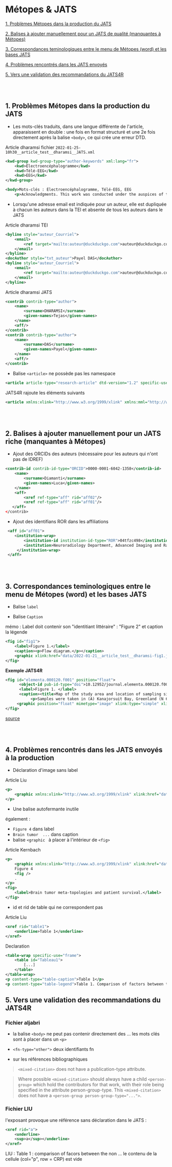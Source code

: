 
# Métopes & JATS


[1. Problèmes Métopes dans la production du JATS](#1-problèmes-métopes-dans-la-production-du-jats)

[2. Balises à ajouter manuellement pour un JATS de qualité (manquantes à Métopes)](#2-balises-à-ajouter-manuellement-pour-un-jats-riche-manquantes-à-métopes)

[3. Correspondances teminologiques entre le menu de Métopes (word) et les bases JATS](#3-correspondances-teminologiques-entre-le-menu-de-métopes-word-et-les-bases-jats)

[4. Problèmes rencontrés dans les JATS envoyés](#4-problèmes-rencontrés-dans-les-jats-envoyés)

[5. Vers une validation des recommandations du JATS4R](#5-vers-une-validation-des-recommandations-du-JATS4R)

<br />
<br />


## 1. Problèmes Métopes dans la production du JATS


* Les mots-clés traduits, dans une langue différente de l'article, apparaissent en double : une fois en format structuré et une 2e fois directement après la balise `<body>`, ce qui crée une erreur DTD.

Article dharamsi
fichier `2022-01-25-10h30__article_test__dharamsi__JATS.xml`
```xml
<kwd-group kwd-group-type="author-keywords" xml:lang="fr">
    <kwd>Électroencéphalogramme</kwd>
    <kwd>Télé-EEG</kwd>
    <kwd>EEG</kwd>
</kwd-group>
```
```xml
<body>Mots-clés : Électroencéphalogramme, Télé-EEG, EEG
    <p>Acknowledgments. This work was conducted under the auspices of the IBM Science for Social Good initiative.</p>
```

* Lorsqu'une adresse email est indiquée pour un auteur, elle est dupliquée à chacun les auteurs dans la TEI et absente de tous les auteurs dans le JATS
 
Article dharamsi TEI
```xml
<byline style="auteur_Courriel">
    <email>
        <ref target="mailto:auteur@duckduckgo.com">auteur@duckduckgo.com</ref>
    </email>
</byline>
<docAuthor style="txt_auteur">Payel DAS</docAuthor>
<byline style="auteur_Courriel">
    <email>
        <ref target="mailto:auteur@duckduckgo.com">auteur@duckduckgo.com</ref>
    </email>
</byline>
```

Article dharamsi JATS
```xml
<contrib contrib-type="author">
    <name>
        <surname>DHARAMSI</surname>
        <given-names>Tejas</given-names>
    </name>
    <aff/>
</contrib>
<contrib contrib-type="author">
    <name>
        <surname>DAS</surname>
        <given-names>Payel</given-names>
    </name>
    <aff/>
</contrib>
```


* Balise `<article>` ne possède pas les namespace

```xml  
<article article-type="research-article" dtd-version="1.2" specific-use="ojs-display" xml:lang="en">
```

JATS4R rajoute les éléments suivants
```xml  
<article xmlns:xlink="http://www.w3.org/1999/xlink" xmlns:mml="http://www.w3.org/1998/Math/MathML" xmlns:ali="http://www.niso.org/schemas/ali/1.0/" xmlns:xsi="http://www.w3.org/2001/XMLSchema-instance" article-type="research-article" dtd-version="1.2" specific-use="ojs-display" xml:lang="en">
```


<br />
<br />

## 2. Balises à ajouter manuellement pour un JATS riche (manquantes à Métopes)

* Ajout des ORCIDs des auteurs (nécessaire pour les auteurs qui n'ont pas de IDREF)

```xml
<contrib-id contrib-id-type="ORCID">0000-0001-6042-1358</contrib-id>
    <name>
        <surname>Diamanti</surname>
        <given-names>Luca</given-names>
    </name>
    <aff>
        <xref ref-type="aff" rid="aff02"/>
        <xref ref-type="aff" rid="aff01"/>
   </aff>
</contrib>
```


* Ajout des identifians ROR dans les affiliations

```xml
 <aff id="aff01">
    <institution-wrap>
        <institution-id institution-id-type="ROR">04tfzc498</institution-id>
        <institution>Neuroradiology Department, Advanced Imaging and Radiomics Center, Istituto di Ricovero e Cura di Carattere Scientifico (IRCCS) Mondino Foundation, Pavia, Italy</institution>
     </institution-wrap>
 </aff>
```



<br />
<br />

## 3. Correspondances teminologiques entre le menu de Métopes (word) et les bases JATS

* Balise `label`

* Balise `Caption`


mémo : Label doit contenir son "identitiant littéraire" : "Figure 2" et caption la légende

```xml
<fig id="fig1">
    <label>Figure 1.</label>
    <caption><p>Flow diagram.</p></caption>
    <graphic xlink:href="data/2022-01-21__article_test__dharamsi-fig1.jpg"/>
</fig>
```


**Exemple JATS4R**

```xml
<fig id="elementa.000120.f001" position="float">
      <object-id pub-id-type="doi">10.12952/journal.elementa.000120.f001</object-id>
      <label>Figure 1. </label>
      <caption><title>Map of the study area and location of sampling sites in 2013 and 2014.</title>
           <p>Samples were taken in (A) Kanajorsuit Bay, Greenland (N 64.44632, W 51.57724), between 27 March and 5 April, 2013, and in (B) Kobbefjord, Greenland (N 64.15340, W 51.42275), between 12 and 21 March, 2014.</p></caption>
     <graphic position="float" mimetype="image" xlink:type="simple" xlink:href="journal.elementa.000120.f001.png"/>
</fig>
```
[source](https://jats4r.org/display-objects-figures-tables-boxed-text-etc/#example-3-a-figure-with-alternative-graphical-representations)

<br />
<br />

## 4. Problèmes rencontrés dans les JATS envoyés à la production

* Déclaration d'image sans label

Article Liu 
```xml
<p>
    <graphic xmlns:xlink="http://www.w3.org/1999/xlink" xlink:href="data/neuro_01_08_table3.jpg" />
</p>
```

* Une balise autofermante inutile

également : 
- `Figure 4` dans label 
- `Brain tumor  ...` dans caption
- balise `<graphic ` à placer à l'intérieur de `<fig>`

Article Kernbach
```xml
<p>
    <graphic xmlns:xlink="http://www.w3.org/1999/xlink" xlink:href="data/emergneurol_01_01_kernbach_fig04.jpg" />
    Figure 4
    <fig />
    .
</p>
<fig>
    <label>Brain tumor meta-topologies and patient survival.</label>
</fig>
```

* id et rid de table qui ne correspondent pas

Article Liu
```xml
<xref rid="table1">
    <underline>Table 1</underline>
</xref>
```

Declaration
```xml
<table-wrap specific-use="frame">
    <table id="Tableau1">
        [...]
    </table>
</table-wrap>
<p content-type="table-caption">Table 1</p>
<p content-type="table-legend">Table 1. Comparison of factors between the non-stenosis group and the atherosclerotic stenosis group.</p>
```


## 5. Vers une validation des recommandations du JATS4R

### Fichier aljabri

* la balise `<body>` ne peut pas contenir directement des <sec> ... les mots clés sont à placer dans un `<p>`

* `<fn-type="other">` deux identifiants fn

* sur les références bibliographiques

 > `<mixed-citation>` does not have a publication-type attribute.

 > Where possible `<mixed-citation>` should always have a child `<person-group>` which hold the contributors for that work, with their role being specified in the attribute person-group-type. This `<mixed-citation>` does not have a `<person-group person-group-type="...">`.

### Fichier LIU

l'exposant provoque une référence sans déclaration dans le JATS : 

```xml
<xref rid="a">
    <underline>
    <sup>a</sup></underline>
</xref>
```

LIU : 
Table 1 : comparison of facors between the non ... 
le contenu de la cellule (col="p", row = CRP) est vide
